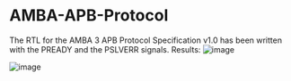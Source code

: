 # AMBA-APB-Protocol
The RTL for the  AMBA 3 APB Protocol Specification v1.0 has been written with the PREADY and the PSLVERR signals.
Results:
![image](https://github.com/user-attachments/assets/2bc55efd-9135-4400-b5fb-39997f6f6bf1)

![image](https://github.com/user-attachments/assets/d12ae88c-d1a6-4a76-9092-73db2bae30e1)


 

